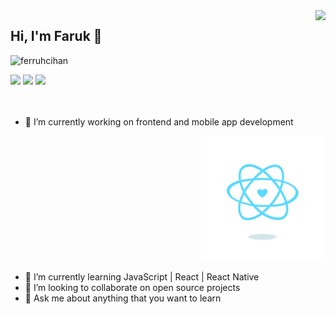 <img src="https://github-readme-stats.vercel.app/api?username=ferruhcihan&show_icons=true" align='right'>

## Hi, I'm Faruk 👋
<p align="left"> <img src="https://komarev.com/ghpvc/?username=ferruhcihan" alt="ferruhcihan" /> </p>

[![](https://img.shields.io/badge/twitter-%231DA1F2.svg?&style=for-the-badge&logo=twitter&logoColor=white)](https://www.twitter.com/farukci20)
[![](https://img.shields.io/badge/linkedin-%230077B5.svg?&style=for-the-badge&logo=linkedin&logoColor=white)](https://www.linkedin.com/in/ferruhc/)
[![](https://img.shields.io/badge/medium-%2312100E.svg?&style=for-the-badge&logo=medium&logoColor=white)](https://medium.com/@FarukC)
<br>
<br>
<br>

- 🔭 I’m currently working on frontend and mobile app development <p align="right"> <img src="./content_heart-react.gif" alt="react-native" width=200 height=200 ></p>
- 🌱 I’m currently learning JavaScript | React | React Native
- 👯 I’m looking to collaborate on open source projects
- 💬 Ask me about anything that you want to learn



<!--
**ferruhcihan/ferruhcihan** is a ✨ _special_ ✨ repository because its `README.md` (this file) appears on your GitHub profile.

Here are some ideas to get you started:

- 🔭 I’m currently working on programming languages
- 🌱 I’m currently learning JavaScript | React | React Native
- 👯 I’m looking to collaborate on open source projects
- 🤔 I’m looking for help with ...
- 💬 Ask me about anything
- 📫 How to reach me: Twitter(https://twitter.com/farukci20)
- 😄 Pronouns: ...
- ⚡ Fun fact: ...
-->
